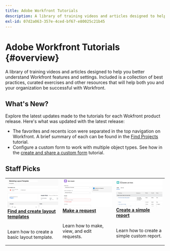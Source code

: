 ```yaml
---
title: Adobe Workfront Tutorials
description: A library of training videos and articles designed to help you better understand Workfront features and settings.  Included is a collection of best practices, curated exercises and other resources that will help both you and your organization be successful with Workfront.
exl-id: 07d2a063-357e-4ced-bf67-e80025c21b45
---
```

# Adobe Workfront Tutorials {#overview}

A library of training videos and articles designed to help you better understand Workfront features and settings.  Included is a collection of best practices, curated exercises and other resources that will help both you and your organization be successful with Workfront.

<!-- 

This is the landing page of the user guide. It should be the first list item in the TOC.md file. 
See other user landing pages to get ideas. 

-->

## What's New?

Explore the latest updates made to the tutorials for each Wokfront product release. Here's what was updated with the latest release:

* The favorites and recents icon were separated in the top navigation on Workfront. A brief summary of each can be found in the <a href="/help/manage-work/projects/find-projects.md">Find Projects</a> tutorial.
* Configure a custom form to work with multiple object types. See how in the <a href="/help/custom-data/custom-forms/custom-forms-creating-and-sharing-a-custom-form.md">create and share a custom form</a> tutorial.


## Staff Picks

<table>
  <tr>
   <td>
      <a href="/help/administration-and-setup/layout-templates/find-layout-templates.md">
      <img alt="Find and create layout templates" src="./assets/ltemp_01.png"/>
      </a>
      <div>
         <a href="/help/administration-and-setup/layout-templates/find-layout-templates.md"><strong>Find and create layout templates</strong></a>
<!----         <br/><em>foo</em> --->
      </div>
      <p>
        <br/>
         Learn how to create a basic layout template.
      </p>
    </td>
   <td>
      <a href="/help/manage-work/issues-requests/make-a-request.md">
      <img alt="Make a request" src="./assets/nrequest_01.png"/>
      </a>
      <div>
         <a href="/help/manage-work/issues-requests/make-a-request.md"><strong>Make a request</strong></a>
<!----         <br/><em>foo</em> --->
      </div>
      <p>
      <br/>
         Learn how to make, view, and edit requests.
      </p>

   <td>
      <a href="/help/reporting/basic-reporting/create-a-simple-report.md">
      <img alt="Create a simple report" src="./assets/sreport_01.png"/>
      </a>
      <div>
         <a href="/help/reporting/basic-reporting/create-a-simple-report.md"><strong>Create a simple report</strong></a>
<!----         <br/><em>foo</em> --->
      </div>
      <p>
        <br/>
         Learn how to create a simple custom report.
      </p>
    </td>
  </tr>
</table>

